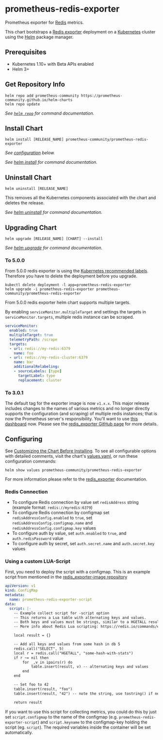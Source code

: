 # prometheus-redis-exporter

Prometheus exporter for [Redis](https://redis.io/) metrics.

This chart bootstraps a [Redis exporter](https://github.com/oliver006/redis_exporter) deployment on a [Kubernetes](http://kubernetes.io) cluster using the [Helm](https://helm.sh) package manager.

## Prerequisites

- Kubernetes 1.10+ with Beta APIs enabled
- Helm 3+

## Get Repository Info

```console
helm repo add prometheus-community https://prometheus-community.github.io/helm-charts
helm repo update
```

_See [`helm repo`](https://helm.sh/docs/helm/helm_repo/) for command documentation._

## Install Chart

```console
helm install [RELEASE_NAME] prometheus-community/prometheus-redis-exporter
```

_See [configuration](#configuration) below._

_See [helm install](https://helm.sh/docs/helm/helm_install/) for command documentation._

## Uninstall Chart

```console
helm uninstall [RELEASE_NAME]
```

This removes all the Kubernetes components associated with the chart and deletes the release.

_See [helm uninstall](https://helm.sh/docs/helm/helm_uninstall/) for command documentation._

## Upgrading Chart

```console
helm upgrade [RELEASE_NAME] [CHART] --install
```

_See [helm upgrade](https://helm.sh/docs/helm/helm_upgrade/) for command documentation._

### To 5.0.0

From 5.0.0 redis exporter is using the [Kubernetes recommended labels](https://kubernetes.io/docs/concepts/overview/working-with-objects/common-labels/). Therefore you have to delete the deployment before you upgrade.

```console
kubectl delete deployment -l app=prometheus-redis-exporter
helm upgrade -i prometheus-redis-exporter prometheus-community/prometheus-redis-exporter
```

From 5.0.0 redis exporter helm chart supports multiple targets.

By enabling `serviceMonitor.multipleTarget` and settings the targets in `serviceMonitor.targets`, multiple redis instance can be scraped.

```yaml
serviceMonitor:
  enabled: true
  multipleTarget: true
  telemetryPath: /scrape
  targets:
  - url: redis://my-redis:6379
    name: foo
  - url: redis://my-redis-cluster:6379
    name: bar
    additionalRelabeling:
    - sourceLabels: [type]
      targetLabel: type
      replacement: cluster
```

### To 3.0.1

 The default tag for the exporter image is now `v1.x.x`. This major release includes changes to the names of various metrics and no longer directly supports the configuration (and scraping) of multiple redis instances; that is now the Prometheus server's responsibility. You'll want to use [this dashboard](https://github.com/oliver006/redis_exporter/blob/master/contrib/grafana_prometheus_redis_dashboard.json) now. Please see the [redis_exporter GitHub page](https://github.com/oliver006/redis_exporter#upgrading-from-0x-to-1x) for more details.

## Configuring

See [Customizing the Chart Before Installing](https://helm.sh/docs/intro/using_helm/#customizing-the-chart-before-installing). To see all configurable options with detailed comments, visit the chart's [values.yaml](./values.yaml), or run these configuration commands:

```console
helm show values prometheus-community/prometheus-redis-exporter
```

For more information please refer to the [redis_exporter](https://github.com/oliver006/redis_exporter) documentation.

### Redis Connection

- To configure Redis connection by value set `redisAddress` string (example format: `redis://myredis:6379`)
- To configure Redis connection by configmap set `redisAddressConfig.enabled` to `true`, set `redisAddressConfig.configmap.name` and `redisAddressConfig.configmap.key` values
- To configure auth by value, set `auth.enabled` to `true`, and `auth.redisPassword` value
- To configure auth by secret, set `auth.secret.name` and `auth.secret.key` values

### Using a custom LUA-Script

First, you need to deploy the script with a configmap. This is an example script from mentioned in the [redis_exporter-image repository](https://github.com/oliver006/redis_exporter/blob/master/contrib/sample_collect_script.lua)

```yaml
apiVersion: v1
kind: ConfigMap
metadata:
  name: prometheus-redis-exporter-script
data:
  script: |-
    -- Example collect script for -script option
    -- This returns a Lua table with alternating keys and values.
    -- Both keys and values must be strings, similar to a HGETALL result.
    -- More info about Redis Lua scripting: https://redis.io/commands/eval

    local result = {}

    -- Add all keys and values from some hash in db 5
    redis.call("SELECT", 5)
    local r = redis.call("HGETALL", "some-hash-with-stats")
    if r ~= nil then
        for _,v in ipairs(r) do
            table.insert(result, v) -- alternating keys and values
        end
    end

    -- Set foo to 42
    table.insert(result, "foo")
    table.insert(result, "42") -- note the string, use tostring() if needed

    return result
```

If you want to use this script for collecting metrics, you could do this by just set `script.configmap` to the name of the configmap (e.g. `prometheus-redis-exporter-script`) and `script.keyname` to the configmap-key holding the script (eg. `script`). The required variables inside the container will be set automatically.
